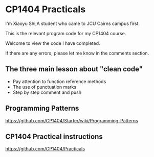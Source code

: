 # CP1404 Practicals

I'm Xiaoyu Shi,A student who came to JCU Cairns campus first.

This is the relevant program code for my CP1404 course.

Welcome to view the code I have completed.

If there are any errors, please let me know in the comments section.

## The three main lesson about "clean code"
- Pay attention to function reference methods
- The use of punctuation marks
- Step by step comment and push

## Programming Patterns

https://github.com/CP1404/Starter/wiki/Programming-Patterns

## CP1404 Practical instructions

https://github.com/CP1404/Practicals